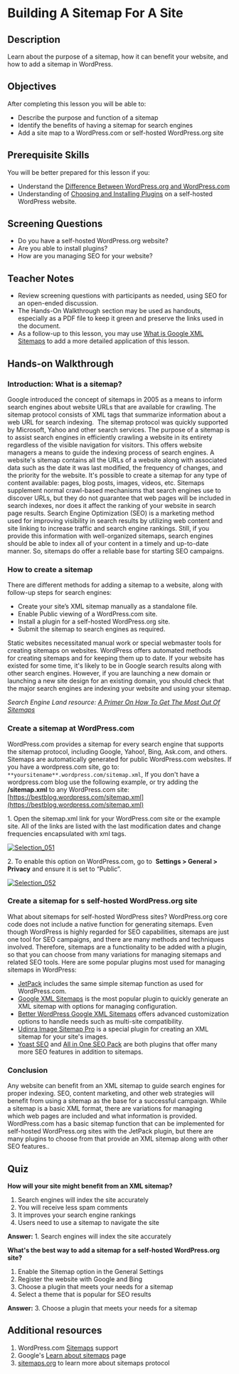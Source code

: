 # Building A Sitemap For A Site

## Description

Learn about the purpose of a sitemap, how it can benefit your website, and how to add a sitemap in WordPress.

## Objectives

After completing this lesson you will be able to:

*   Describe the purpose and function of a sitemap
*   Identify the benefits of having a sitemap for search engines
*   Add a site map to a WordPress.com or self-hosted WordPress.org site

## Prerequisite Skills

You will be better prepared for this lesson if you:

*   Understand the [Difference Between WordPress.org and WordPress.com](https://make.wordpress.org/training/handbook/user-lessons/high-level-overview/)
*   Understanding of [Choosing and Installing Plugins](https://make.wordpress.org/training/handbook/user-lessons/choosing-and-installing-plugins/) on a self-hosted WordPress website.

## Screening Questions

*   Do you have a self-hosted WordPress.org website?
*   Are you able to install plugins?
*   How are you managing SEO for your website?

## Teacher Notes

*   Review screening questions with participants as needed, using SEO for an open-ended discussion.
*   The Hands-On Walkthrough section may be used as handouts, especially as a PDF file to keep it green and preserve the links used in the document.
*   As a follow-up to this lesson, you may use [What is Google XML Sitemaps](https://make.wordpress.org/training/handbook/user-lessons/what-is-google-xml-sitemap/) to add a more detailed application of this lesson.

## Hands-on Walkthrough

### Introduction: What is a sitemap?

Google introduced the concept of sitemaps in 2005 as a means to inform search engines about website URLs that are available for crawling. The sitemap protocol consists of XML tags that summarize information about a web URL for search indexing.  The sitemap protocol was quickly supported by Microsoft, Yahoo and other search services. The purpose of a sitemap is to assist search engines in efficiently crawling a website in its entirety regardless of the visible navigation for visitors. This offers website managers a means to guide the indexing process of search engines. A website's sitemap contains all the URLs of a website along with associated data such as the date it was last modified, the frequency of changes, and the priority for the website. It's possible to create a sitemap for any type of content available: pages, blog posts, images, videos, etc. Sitemaps supplement normal crawl-based mechanisms that search engines use to discover URLs, but they do not guarantee that web pages will be included in search indexes, nor does it affect the ranking of your website in search page results. Search Engine Optimization (SEO) is a marketing method used for improving visibility in search results by utilizing web content and site linking to increase traffic and search engine rankings. Still, if you provide this information with well-organized sitemaps, search engines should be able to index all of your content in a timely and up-to-date manner. So, sitemaps do offer a reliable base for starting SEO campaigns.

### How to create a sitemap

There are different methods for adding a sitemap to a website, along with follow-up steps for search engines:

*   Create your site’s XML sitemap manually as a standalone file.
*   Enable Public viewing of a WordPress.com site.
*   Install a plugin for a self-hosted WordPress.org site.
*   Submit the sitemap to search engines as required.

Static websites necessitated manual work or special webmaster tools for creating sitemaps on websites. WordPress offers automated methods for creating sitemaps and for keeping them up to date. If your website has existed for some time, it's likely to be in Google search results along with other search engines. However, if you are launching a new domain or launching a new site design for an existing domain, you should check that the major search engines are indexing your website and using your sitemap.

*Search Engine Land resource: [A Primer On How To Get The Most Out Of Sitemaps](http://searchengineland.com/a-primer-on-how-to-get-the-most-out-of-sitemaps-152092)*

### Create a sitemap at WordPress.com

WordPress.com provides a sitemap for every search engine that supports the sitemap protocol, including Google, Yahoo!, Bing, Ask.com, and others. Sitemaps are automatically generated for public WordPress.com websites. If you have a wordpress.com site, go to: `**yoursitename**.wordpress.com/sitemap.xml`, If you don't have a wordpress.com blog use the following example, or try adding the **/sitemap.xml** to any WordPress.com site: [https://bestblog.wordpress.com/sitemap.xml](https://bestblog.wordpress.com/sitemap.xml)

1\. Open the sitemap.xml link for your WordPress.com site or the example site. All of the links are listed with the last modification dates and change frequencies encapsulated with xml tags.

[![Selection_051](https://make.wordpress.org/training/files/2016/04/Selection_051.png)](https://make.wordpress.org/training/files/2016/04/Selection_051.png)

2\. To enable this option on WordPress.com, go to  **Settings > General > Privacy** and ensure it is set to “Public”. 

[![Selection_052](https://make.wordpress.org/training/files/2016/04/Selection_052.png)](https://make.wordpress.org/training/files/2016/04/Selection_052.png)

### Create a sitemap for s self-hosted WordPress.org site

What about sitemaps for self-hosted WordPress sites? WordPress.org core code does not include a native function for generating sitemaps. Even though WordPress is highly regarded for SEO capabilities, sitemaps are just one tool for SEO campaigns, and there are many methods and techniques involved. Therefore, sitemaps are a functionality to be added with a plugin, so that you can choose from many variations for managing sitemaps and related SEO tools. Here are some popular plugins most used for managing sitemaps in WordPress:

*   [JetPack](https://jetpack.com/support/sitemaps/) includes the same simple sitemap function as used for WordPress.com.
*   [Google XML Sitemaps](https://wordpress.org/plugins/google-sitemap-generator/) is the most popular plugin to quickly generate an XML sitemap with options for managing configuration.
*   [Better WordPress Google XML Sitemaps](https://wordpress.org/plugins/bwp-google-xml-sitemaps/) offers advanced customization options to handle needs such as multi-site compatibility.
*   [Udinra Image Sitemap Pro](https://wordpress.org/plugins/udinra-all-image-sitemap/) is a special plugin for creating an XML sitemap for your site's images.
*   [Yoast SEO](https://wordpress.org/plugins/wordpress-seo/) and [All in One SEO Pack](https://wordpress.org/plugins/all-in-one-seo-pack/) are both plugins that offer many more SEO features in addition to sitemaps.

### Conclusion

Any website can benefit from an XML sitemap to guide search engines for proper indexing. SEO, content marketing, and other web strategies will benefit from using a sitemap as the base for a successful campaign. While a sitemap is a basic XML format, there are variations for managing which web pages are included and what information is provided. WordPress.com has a basic sitemap function that can be implemented for self-hosted WordPress.org sites with the JetPack plugin, but there are many plugins to choose from that provide an XML sitemap along with other SEO features..

## Quiz

**How will your site might benefit from an XML sitemap?**

1.  Search engines will index the site accurately
2.  You will receive less spam comments
3.  It improves your search engine rankings
4.  Users need to use a sitemap to navigate the site

**Answer:** 1\. Search engines will index the site accurately 

**What's the best way to add a sitemap for a self-hosted WordPress.org site?**

1.  Enable the Sitemap option in the General Settings
2.  Register the website with Google and Bing
3.  Choose a plugin that meets your needs for a sitemap
4.  Select a theme that is popular for SEO results

**Answer:** 3. Choose a plugin that meets your needs for a sitemap

## Additional resources

1.  WordPress.com [Sitemaps](https://en.support.wordpress.com/sitemaps/) support
2.  Google's [Learn about sitemaps](https://support.google.com/webmasters/answer/156184?hl=en) page
3.  [sitemaps.org](http://www.sitemaps.org/) to learn more about sitemaps protocol
